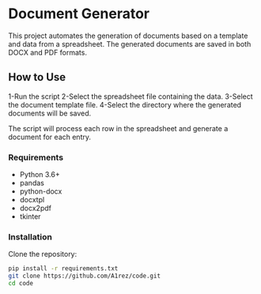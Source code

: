 # Document Generator

This project automates the generation of documents based on a template and data from a spreadsheet. The generated documents are saved in both DOCX and PDF formats.

## How to Use

1-Run the script
2-Select the spreadsheet file containing the data.
3-Select the document template file.
4-Select the directory where the generated documents will be saved.

The script will process each row in the spreadsheet and generate a document for each entry.

### Requirements

- Python 3.6+
- pandas
- python-docx
- docxtpl
- docx2pdf
- tkinter

### Installation

Clone the repository:

```bash
pip install -r requirements.txt
git clone https://github.com/A1rez/code.git
cd code
